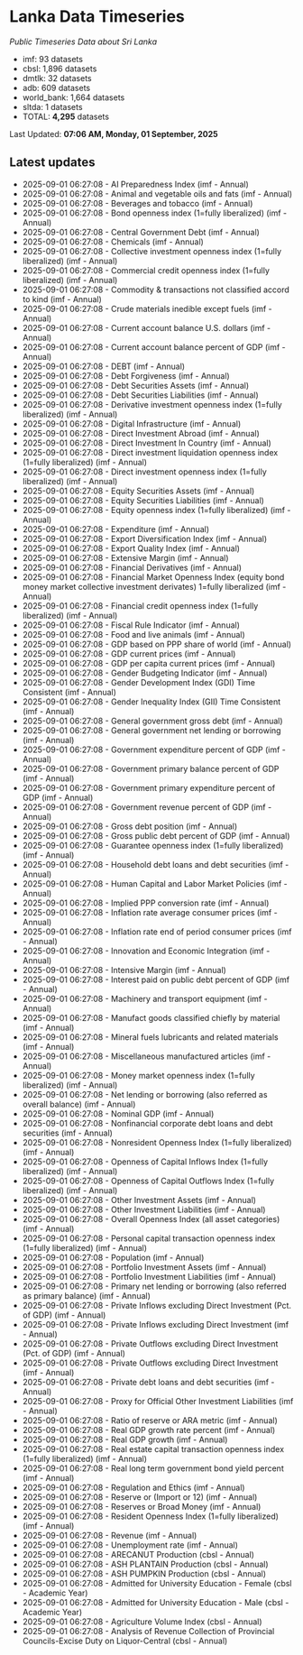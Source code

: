 # Lanka Data Timeseries
*Public Timeseries Data about Sri Lanka*

* imf: 93 datasets
* cbsl: 1,896 datasets
* dmtlk: 32 datasets
* adb: 609 datasets
* world_bank: 1,664 datasets
* sltda: 1 datasets
* TOTAL: **4,295** datasets

Last Updated: **07:06 AM, Monday, 01 September, 2025**

## Latest updates

* 2025-09-01 06:27:08 - AI Preparedness Index (imf - Annual)
* 2025-09-01 06:27:08 - Animal and vegetable oils and fats (imf - Annual)
* 2025-09-01 06:27:08 - Beverages and tobacco (imf - Annual)
* 2025-09-01 06:27:08 - Bond openness index (1=fully liberalized) (imf - Annual)
* 2025-09-01 06:27:08 - Central Government Debt (imf - Annual)
* 2025-09-01 06:27:08 - Chemicals (imf - Annual)
* 2025-09-01 06:27:08 - Collective investment openness index (1=fully liberalized) (imf - Annual)
* 2025-09-01 06:27:08 - Commercial credit openness index (1=fully liberalized) (imf - Annual)
* 2025-09-01 06:27:08 - Commodity & transactions not classified accord to kind (imf - Annual)
* 2025-09-01 06:27:08 - Crude materials inedible except fuels (imf - Annual)
* 2025-09-01 06:27:08 - Current account balance U.S. dollars (imf - Annual)
* 2025-09-01 06:27:08 - Current account balance percent of GDP (imf - Annual)
* 2025-09-01 06:27:08 - DEBT (imf - Annual)
* 2025-09-01 06:27:08 - Debt Forgiveness (imf - Annual)
* 2025-09-01 06:27:08 - Debt Securities Assets (imf - Annual)
* 2025-09-01 06:27:08 - Debt Securities Liabilities (imf - Annual)
* 2025-09-01 06:27:08 - Derivative investment openness index (1=fully liberalized) (imf - Annual)
* 2025-09-01 06:27:08 - Digital Infrastructure (imf - Annual)
* 2025-09-01 06:27:08 - Direct Investment Abroad (imf - Annual)
* 2025-09-01 06:27:08 - Direct Investment In Country (imf - Annual)
* 2025-09-01 06:27:08 - Direct investment liquidation openness index (1=fully liberalized) (imf - Annual)
* 2025-09-01 06:27:08 - Direct investment openness index (1=fully liberalized) (imf - Annual)
* 2025-09-01 06:27:08 - Equity Securities Assets (imf - Annual)
* 2025-09-01 06:27:08 - Equity Securities Liabilities (imf - Annual)
* 2025-09-01 06:27:08 - Equity openness index (1=fully liberalized) (imf - Annual)
* 2025-09-01 06:27:08 - Expenditure (imf - Annual)
* 2025-09-01 06:27:08 - Export Diversification Index (imf - Annual)
* 2025-09-01 06:27:08 - Export Quality Index (imf - Annual)
* 2025-09-01 06:27:08 - Extensive Margin (imf - Annual)
* 2025-09-01 06:27:08 - Financial Derivatives (imf - Annual)
* 2025-09-01 06:27:08 - Financial Market Openness Index (equity bond money market collective investment derivates) 1=fully liberalized (imf - Annual)
* 2025-09-01 06:27:08 - Financial credit openness index (1=fully liberalized) (imf - Annual)
* 2025-09-01 06:27:08 - Fiscal Rule Indicator (imf - Annual)
* 2025-09-01 06:27:08 - Food and live animals (imf - Annual)
* 2025-09-01 06:27:08 - GDP based on PPP share of world (imf - Annual)
* 2025-09-01 06:27:08 - GDP current prices (imf - Annual)
* 2025-09-01 06:27:08 - GDP per capita current prices (imf - Annual)
* 2025-09-01 06:27:08 - Gender Budgeting Indicator (imf - Annual)
* 2025-09-01 06:27:08 - Gender Development Index (GDI) Time Consistent (imf - Annual)
* 2025-09-01 06:27:08 - Gender Inequality Index (GII) Time Consistent (imf - Annual)
* 2025-09-01 06:27:08 - General government gross debt (imf - Annual)
* 2025-09-01 06:27:08 - General government net lending or borrowing (imf - Annual)
* 2025-09-01 06:27:08 - Government expenditure percent of GDP (imf - Annual)
* 2025-09-01 06:27:08 - Government primary balance percent of GDP (imf - Annual)
* 2025-09-01 06:27:08 - Government primary expenditure percent of GDP (imf - Annual)
* 2025-09-01 06:27:08 - Government revenue percent of GDP (imf - Annual)
* 2025-09-01 06:27:08 - Gross debt position (imf - Annual)
* 2025-09-01 06:27:08 - Gross public debt percent of GDP (imf - Annual)
* 2025-09-01 06:27:08 - Guarantee openness index (1=fully liberalized) (imf - Annual)
* 2025-09-01 06:27:08 - Household debt loans and debt securities (imf - Annual)
* 2025-09-01 06:27:08 - Human Capital and Labor Market Policies (imf - Annual)
* 2025-09-01 06:27:08 - Implied PPP conversion rate (imf - Annual)
* 2025-09-01 06:27:08 - Inflation rate average consumer prices (imf - Annual)
* 2025-09-01 06:27:08 - Inflation rate end of period consumer prices (imf - Annual)
* 2025-09-01 06:27:08 - Innovation and Economic Integration (imf - Annual)
* 2025-09-01 06:27:08 - Intensive Margin (imf - Annual)
* 2025-09-01 06:27:08 - Interest paid on public debt percent of GDP (imf - Annual)
* 2025-09-01 06:27:08 - Machinery and transport equipment (imf - Annual)
* 2025-09-01 06:27:08 - Manufact goods classified chiefly by material (imf - Annual)
* 2025-09-01 06:27:08 - Mineral fuels lubricants and related materials (imf - Annual)
* 2025-09-01 06:27:08 - Miscellaneous manufactured articles (imf - Annual)
* 2025-09-01 06:27:08 - Money market openness index (1=fully liberalized) (imf - Annual)
* 2025-09-01 06:27:08 - Net lending or borrowing (also referred as overall balance) (imf - Annual)
* 2025-09-01 06:27:08 - Nominal GDP (imf - Annual)
* 2025-09-01 06:27:08 - Nonfinancial corporate debt loans and debt securities (imf - Annual)
* 2025-09-01 06:27:08 - Nonresident Openness Index (1=fully liberalized) (imf - Annual)
* 2025-09-01 06:27:08 - Openness of Capital Inflows Index (1=fully liberalized) (imf - Annual)
* 2025-09-01 06:27:08 - Openness of Capital Outflows Index (1=fully liberalized) (imf - Annual)
* 2025-09-01 06:27:08 - Other Investment Assets (imf - Annual)
* 2025-09-01 06:27:08 - Other Investment Liabilities (imf - Annual)
* 2025-09-01 06:27:08 - Overall Openness Index (all asset categories) (imf - Annual)
* 2025-09-01 06:27:08 - Personal capital transaction openness index (1=fully liberalized) (imf - Annual)
* 2025-09-01 06:27:08 - Population (imf - Annual)
* 2025-09-01 06:27:08 - Portfolio Investment Assets (imf - Annual)
* 2025-09-01 06:27:08 - Portfolio Investment Liabilities (imf - Annual)
* 2025-09-01 06:27:08 - Primary net lending or borrowing (also referred as primary balance) (imf - Annual)
* 2025-09-01 06:27:08 - Private Inflows excluding Direct Investment (Pct. of GDP) (imf - Annual)
* 2025-09-01 06:27:08 - Private Inflows excluding Direct Investment (imf - Annual)
* 2025-09-01 06:27:08 - Private Outflows excluding Direct Investment (Pct. of GDP) (imf - Annual)
* 2025-09-01 06:27:08 - Private Outflows excluding Direct Investment (imf - Annual)
* 2025-09-01 06:27:08 - Private debt loans and debt securities (imf - Annual)
* 2025-09-01 06:27:08 - Proxy for Official Other Investment Liabilities (imf - Annual)
* 2025-09-01 06:27:08 - Ratio of reserve or ARA metric (imf - Annual)
* 2025-09-01 06:27:08 - Real GDP growth rate percent (imf - Annual)
* 2025-09-01 06:27:08 - Real GDP growth (imf - Annual)
* 2025-09-01 06:27:08 - Real estate capital transaction openness index (1=fully liberalized) (imf - Annual)
* 2025-09-01 06:27:08 - Real long term government bond yield percent (imf - Annual)
* 2025-09-01 06:27:08 - Regulation and Ethics (imf - Annual)
* 2025-09-01 06:27:08 - Reserve or (Import or 12) (imf - Annual)
* 2025-09-01 06:27:08 - Reserves or Broad Money (imf - Annual)
* 2025-09-01 06:27:08 - Resident Openness Index (1=fully liberalized) (imf - Annual)
* 2025-09-01 06:27:08 - Revenue (imf - Annual)
* 2025-09-01 06:27:08 - Unemployment rate (imf - Annual)
* 2025-09-01 06:27:08 - ARECANUT Production (cbsl - Annual)
* 2025-09-01 06:27:08 - ASH PLANTAIN Production (cbsl - Annual)
* 2025-09-01 06:27:08 - ASH PUMPKIN Production (cbsl - Annual)
* 2025-09-01 06:27:08 - Admitted for University Education - Female (cbsl - Academic Year)
* 2025-09-01 06:27:08 - Admitted for University Education - Male (cbsl - Academic Year)
* 2025-09-01 06:27:08 - Agriculture Volume Index (cbsl - Annual)
* 2025-09-01 06:27:08 - Analysis of Revenue Collection of Provincial Councils-Excise Duty on Liquor-Central (cbsl - Annual)